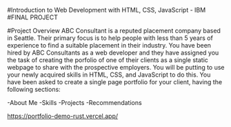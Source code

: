 #Introduction to Web Development with HTML, CSS, JavaScript - IBM
                       #FINAL PROJECT

#Project Overview
ABC Consultant is a reputed placement company based in Seattle. Their primary focus is to help people with less than 5 years of experience to find a suitable placement in their industry. You have been hired by ABC Consultants as a web developer and they have assigned you the task of creating the porfolio of one of their clients as a single static webpage to share with the prospective employers. You will be putting to use your newly acquired skills in HTML, CSS, and JavaScript to do this. You have been asked to create a single page portfolio for your client, having the following sections:

-About Me
-Skills
-Projects
-Recommendations



https://portfolio-demo-rust.vercel.app/
